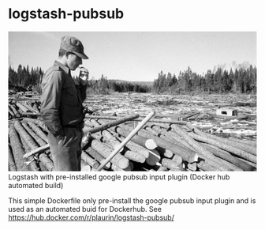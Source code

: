 # logstash-pubsub
![Alt text](/draveur.jpg?raw=true "Draveur du Québec")
Logstash with pre-installed google pubsub input plugin (Docker hub automated build)

This simple Dockerfile only pre-install the google pubsub input plugin and is used as an automated buid for Dockerhub.
See https://hub.docker.com/r/plaurin/logstash-pubsub/
